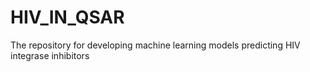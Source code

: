 # HIV_IN_QSAR
The repository for developing machine learning models predicting HIV integrase inhibitors
